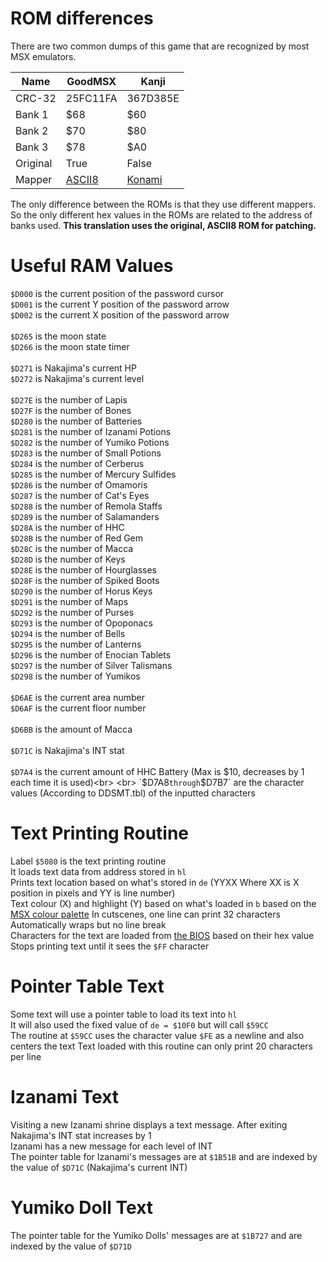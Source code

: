 # ROM differences
There are two common dumps of this game that are recognized by most MSX emulators.

|Name|GoodMSX|Kanji|
| --- | --- | --- |
|CRC-32|25FC11FA|367D385E|
|Bank 1|$68|$60|
|Bank 2|$70|$80|
|Bank 3|$78|$A0|
|Original|True|False|
|Mapper|[ASCII8](https://www.msx.org/wiki/MegaROM_Mappers#ASCII8_.28ASCII.29)|[Konami](https://www.msx.org/wiki/MegaROM_Mappers#Konami.27s_MegaROMs_without_SCC)|

The only difference between the ROMs is that they use different mappers. So the only different hex values in the ROMs are related to the address of banks used.
**This translation uses the original, ASCII8 ROM for patching.**

# Useful RAM Values
`$D000` is the current position of the password cursor<br>
`$D001` is the current Y position of the password arrow<br>
`$D002` is the current X position of the password arrow<br>
<br>
`$D265` is the moon state<br>
`$D266` is the moon state timer<br>
<br>
`$D271` is Nakajima's current HP<br>
`$D272` is Nakajima's current level<br>
<br>
`$D27E` is the number of Lapis<br>
`$D27F` is the number of Bones<br>
`$D280` is the number of Batteries<br>
`$D281` is the number of Izanami Potions<br>
`$D282` is the number of Yumiko Potions<br>
`$D283` is the number of Small Potions<br>
`$D284` is the number of Cerberus<br>
`$D285` is the number of Mercury Sulfides<br>
`$D286` is the number of Omamoris<br>
`$D287` is the number of Cat's Eyes<br>
`$D288` is the number of Remola Staffs<br>
`$D289` is the number of Salamanders<br>
`$D28A` is the number of HHC<br>
`$D28B` is the number of Red Gem<br>
`$D28C` is the number of Macca<br>
`$D28D` is the number of Keys<br>
`$D28E` is the number of Hourglasses<br>
`$D28F` is the number of Spiked Boots<br>
`$D290` is the number of Horus Keys<br>
`$D291` is the number of Maps<br>
`$D292` is the number of Purses<br>
`$D293` is the number of Opoponacs<br>
`$D294` is the number of Bells<br>
`$D295` is the number of Lanterns<br>
`$D296` is the number of Enocian Tablets<br>
`$D297` is the number of Silver Talismans<br>
`$D298` is the number of Yumikos<br>
<br>
`$D6AE` is the current area number<br>
`$D6AF` is the current floor number<br>
<br>
`$D6BB` is the amount of Macca<br>
<br>
`$D71C` is Nakajima's INT stat<br>
<br>
`$D7A4` is the current amount of HHC Battery (Max is $10, decreases by 1 each time it is used)<br>
<br>
`$D7A8` through `$D7B7` are the character values (According to DDSMT.tbl) of the inputted characters<br>

# Text Printing Routine
Label `$5080` is the text printing routine  
It loads text data from address stored in `hl`  
Prints text location based on what's stored in `de` (YYXX Where XX is X position in pixels and YY is line number)  
Text colour (X) and highlight (Y) based on what's loaded in `b` based on the [MSX colour palette](https://paulwratt.github.io/programmers-palettes/HW-MSX/HW-MSX-palettes.html)
In cutscenes, one line can print 32 characters 
Automatically wraps but no line break  
Characters for the text are loaded from [the BIOS](https://www.msx.org/wiki/MSX_font) based on their hex value  
Stops printing text until it sees the `$FF` character

# Pointer Table Text
Some text will use a pointer table to load its text into `hl`  
It will also used the fixed value of `de = $10F0` but will call `$59CC`  
The routine at `$59CC` uses the character value `$FE` as a newline and also centers the text
Text loaded with this routine can only print 20 characters per line

# Izanami Text
Visiting a new Izanami shrine displays a text message. After exiting Nakajima's INT stat increases by 1  
Izanami has a new message for each level of INT  
The pointer table for Izanami's messages are at `$1B51B` and are indexed by the value of `$D71C` (Nakajima's current INT)  

# Yumiko Doll Text
The pointer table for the Yumiko Dolls' messages are at `$1B727` and are indexed by the value of `$D71D`
